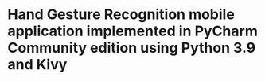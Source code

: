# Hand Gesture Recognition mobile application implemented in PyCharm Community edition using Python 3.9 and Kivy